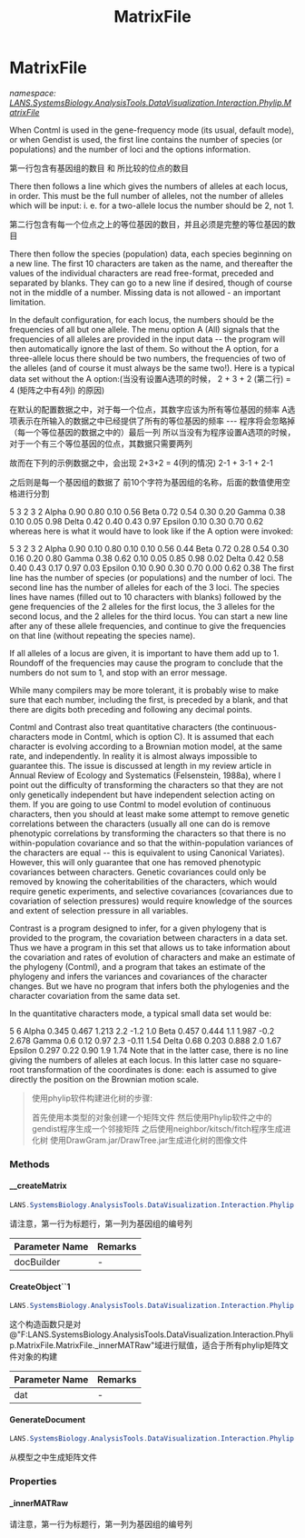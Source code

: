﻿---
title: MatrixFile
---

# MatrixFile
_namespace: [LANS.SystemsBiology.AnalysisTools.DataVisualization.Interaction.Phylip.MatrixFile](N-LANS.SystemsBiology.AnalysisTools.DataVisualization.Interaction.Phylip.MatrixFile.html)_

When Contml is used in the gene-frequency mode (its usual, default mode), or when Gendist is used, 
 the first line contains the number of species (or populations) and the number of loci and the options information. 
 
 第一行包含有基因组的数目 和 所比较的位点的数目
 
 There then follows a line which gives the numbers of alleles at each locus, in order. This must be the full number of alleles, 
 not the number of alleles which will be input: i. e. for a two-allele locus the number should be 2, not 1. 
 
 第二行包含有每一个位点之上的等位基因的数目，并且必须是完整的等位基因的数目
 
 
 There then follow the species (population) data, each species beginning on a new line. 
 The first 10 characters are taken as the name, and thereafter the values of the individual characters are read free-format, preceded and separated by blanks. 
 They can go to a new line if desired, though of course not in the middle of a number. Missing data is not allowed - an important limitation.
 
 
 In the default configuration, for each locus, the numbers should be the frequencies of all but one allele. 
 The menu option A (All) signals that the frequencies of all alleles are provided in the input data -- the program will then automatically ignore the last of them. 
 So without the A option, for a three-allele locus there should be two numbers, the frequencies of two of the alleles (and of course it must always be the same two!). 
 Here is a typical data set without the A option:(当没有设置A选项的时候， 2 + 3 + 2 (第二行) = 4 (矩阵之中有4列) 的原因)
 
 
 在默认的配置数据之中，对于每一个位点，其数字应该为所有等位基因的频率
 A选项表示在所输入的数据之中已经提供了所有的等位基因的频率 --- 程序将会忽略掉（每一个等位基因的数据之中的）最后一列
 所以当没有为程序设置A选项的时候，对于一个有三个等位基因的位点，其数据只需要两列
 
 故而在下列的示例数据之中，会出现 2+3+2 = 4(列的情况) 2-1 + 3-1 + 2-1 
 
 
 之后则是每一个基因组的数据了
 前10个字符为基因组的名称，后面的数值使用空格进行分割
 
 
 5 3
 2 3 2
 Alpha 0.90 0.80 0.10 0.56
 Beta 0.72 0.54 0.30 0.20
 Gamma 0.38 0.10 0.05 0.98
 Delta 0.42 0.40 0.43 0.97
 Epsilon 0.10 0.30 0.70 0.62
 whereas here is what it would have to look like if the A option were invoked:
 
 5 3
 2 3 2
 Alpha 0.90 0.10 0.80 0.10 0.10 0.56 0.44
 Beta 0.72 0.28 0.54 0.30 0.16 0.20 0.80
 Gamma 0.38 0.62 0.10 0.05 0.85 0.98 0.02
 Delta 0.42 0.58 0.40 0.43 0.17 0.97 0.03
 Epsilon 0.10 0.90 0.30 0.70 0.00 0.62 0.38
 The first line has the number of species (or populations) and the number of loci. The second line has the number of alleles for each of the 3 loci. The species lines have names (filled out to 10 characters with blanks) followed by the gene frequencies of the 2 alleles for the first locus, the 3 alleles for the second locus, and the 2 alleles for the third locus. You can start a new line after any of these allele frequencies, and continue to give the frequencies on that line (without repeating the species name).
 
 If all alleles of a locus are given, it is important to have them add up to 1. Roundoff of the frequencies may cause the program to conclude that the numbers do not sum to 1, and stop with an error message.
 
 While many compilers may be more tolerant, it is probably wise to make sure that each number, including the first, is preceded by a blank, and that there are digits both preceding and following any decimal points.
 
 Contml and Contrast also treat quantitative characters (the continuous-characters mode in Contml, which is option C). It is assumed that each character is evolving according to a Brownian motion model, at the same rate, and independently. In reality it is almost always impossible to guarantee this. The issue is discussed at length in my review article in Annual Review of Ecology and Systematics (Felsenstein, 1988a), where I point out the difficulty of transforming the characters so that they are not only genetically independent but have independent selection acting on them. If you are going to use Contml to model evolution of continuous characters, then you should at least make some attempt to remove genetic correlations between the characters (usually all one can do is remove phenotypic correlations by transforming the characters so that there is no within-population covariance and so that the within-population variances of the characters are equal -- this is equivalent to using Canonical Variates). However, this will only guarantee that one has removed phenotypic covariances between characters. Genetic covariances could only be removed by knowing the coheritabilities of the characters, which would require genetic experiments, and selective covariances (covariances due to covariation of selection pressures) would require knowledge of the sources and extent of selection pressure in all variables.
 
 Contrast is a program designed to infer, for a given phylogeny that is provided to the program, the covariation between characters in a data set. Thus we have a program in this set that allows us to take information about the covariation and rates of evolution of characters and make an estimate of the phylogeny (Contml), and a program that takes an estimate of the phylogeny and infers the variances and covariances of the character changes. But we have no program that infers both the phylogenies and the character covariation from the same data set.
 
 In the quantitative characters mode, a typical small data set would be:
 
 5 6
 Alpha 0.345 0.467 1.213 2.2 -1.2 1.0
 Beta 0.457 0.444 1.1 1.987 -0.2 2.678
 Gamma 0.6 0.12 0.97 2.3 -0.11 1.54
 Delta 0.68 0.203 0.888 2.0 1.67
 Epsilon 0.297 0.22 0.90 1.9 1.74
 Note that in the latter case, there is no line giving the numbers of alleles at each locus. In this latter case no square-root transformation of the coordinates is done: each is assumed to give directly the position on the Brownian motion scale.

> 
>  使用phylip软件构建进化树的步骤:
>  
>  首先使用本类型的对象创建一个矩阵文件
>  然后使用Phylip软件之中的gendist程序生成一个邻接矩阵
>  之后使用neighbor/kitsch/fitch程序生成进化树
>  使用DrawGram.jar/DrawTree.jar生成进化树的图像文件
>  


### Methods

#### __createMatrix
```csharp
LANS.SystemsBiology.AnalysisTools.DataVisualization.Interaction.Phylip.MatrixFile.MatrixFile.__createMatrix(System.Text.StringBuilder@)
```
请注意，第一行为标题行，第一列为基因组的编号列

|Parameter Name|Remarks|
|--------------|-------|
|docBuilder|-|


#### CreateObject``1
```csharp
LANS.SystemsBiology.AnalysisTools.DataVisualization.Interaction.Phylip.MatrixFile.MatrixFile.CreateObject``1(Microsoft.VisualBasic.DocumentFormat.Csv.DocumentStream.File)
```
这个构造函数只是对@"F:LANS.SystemsBiology.AnalysisTools.DataVisualization.Interaction.Phylip.MatrixFile.MatrixFile._innerMATRaw"域进行赋值，适合于所有phylip矩阵文件对象的构建

|Parameter Name|Remarks|
|--------------|-------|
|dat|-|


#### GenerateDocument
```csharp
LANS.SystemsBiology.AnalysisTools.DataVisualization.Interaction.Phylip.MatrixFile.MatrixFile.GenerateDocument
```
从模型之中生成矩阵文件


### Properties

#### _innerMATRaw
请注意，第一行为标题行，第一列为基因组的编号列
